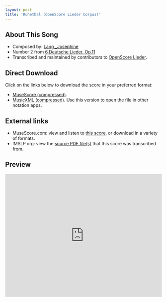 ```yaml
---
layout: post
title: 'Ruhethal (OpenScore Lieder Corpus)'
---
```


## About This Song

- Composed by: [Lang,_Josephine](https://fourscoreandmore.org/openscore/lieder/Lang,_Josephine)
- Number 2 from [6 Deutsche Lieder, Op.11](https://fourscoreandmore.org/openscore/lieder/Lang,_Josephine/6_Deutsche_Lieder,_Op.11)
- Transcribed and maintained by contributors to [OpenScore Lieder].

[OpenScore Lieder]: https://musescore.com/openscore-lieder-corpus

## Direct Download

Click on the links below to download the score in your preferred format:
- [MuseScore (compressed)](https://github.com/openscore/lieder/blob/main/scores/Lang,_Josephine/6_Deutsche_Lieder,_Op.11/2_Ruhethal/lc6577218.mscz?raw=true).
- [MusicXML (compressed)](https://github.com/openscore/lieder/blob/main/scores/Lang,_Josephine/6_Deutsche_Lieder,_Op.11/2_Ruhethal/lc6577218.mxl?raw=true). Use this version to open the file in other notation apps.

## External links

- MuseScore.com: view and listen to [this score][MuseScore], or download in a variety of formats.
- IMSLP.org: view the [source PDF file(s)][IMSLP] that this score was transcribed from.

[MuseScore]: https://musescore.com/score/6577218
[IMSLP]: https://imslp.org/wiki/Special:ReverseLookup/616471

## Preview

<iframe width="100%" height="394" src="https://musescore.com/openscore-lieder-corpus/scores/6577218/embed" frameborder="0" allowfullscreen allow="autoplay; fullscreen"></iframe>
